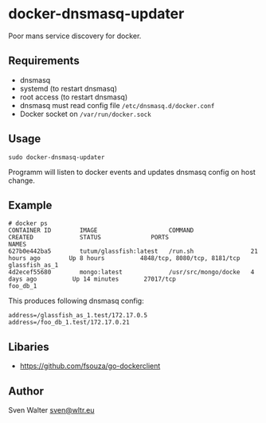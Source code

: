 docker-dnsmasq-updater
======================

Poor mans service discovery for docker.

Requirements
------------

 * dnsmasq
 * systemd (to restart dnsmasq)
 * root access (to restart dnsmasq)
 * dnsmasq must read config file `/etc/dnsmasq.d/docker.conf`
 * Docker socket on `/var/run/docker.sock`

Usage
-----

    sudo docker-dnsmasq-updater

Programm will listen to docker events and updates dnsmasq config on host change.

Example
-------

    # docker ps
    CONTAINER ID        IMAGE                    COMMAND                CREATED             STATUS              PORTS                          NAMES
	627b0e442ba5        tutum/glassfish:latest   /run.sh                21 hours ago        Up 8 hours          4848/tcp, 8080/tcp, 8181/tcp   glassfish_as_1
	4d2ecef55680        mongo:latest             /usr/src/mongo/docke   4 days ago          Up 14 minutes       27017/tcp                      foo_db_1

This produces following dnsmasq config:

    address=/glassfish_as_1.test/172.17.0.5
    address=/foo_db_1.test/172.17.0.21


Libaries
--------

 * https://github.com/fsouza/go-dockerclient


Author
------

Sven Walter <sven@wltr.eu>
